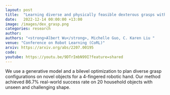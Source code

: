 ```yaml
---
layout: post
title:  "Learning diverse and physically feasible dexterous grasps with generative model and bilevel optimization"
date:   2022-12-14 00:00:00 +13:00
image: /images/dex_grasp.png
categories: research
author:
authors: "<strong>Albert Wu</strong>, Michelle Guo, C. Karen Liu "
venue: "Conference on Robot Learning (CoRL)"
arxiv: https://arxiv.org/abs/2207.00195
code: 
youtube: https://youtu.be/9DTrImbN99I?feature=shared
---
```

We use a generative model and a bilevel optimization to plan diverse grasp configurations on novel objects for a 4-fingered robotic hand. Our method achieved 86.7% real-world success rate on 20 household objects with unseen and challenging shape.